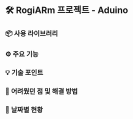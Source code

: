 # 🛠️ RogiARm 프로젝트 - Aduino

## 📦 사용 라이브러리

## ⚙️ 주요 기능

## 💡 기술 포인트

## 🧱 어려웠던 점 및 해결 방법

## 📅 날짜별 현황